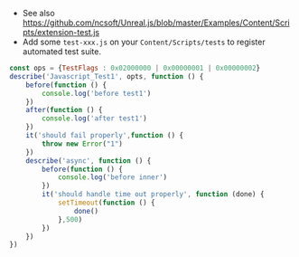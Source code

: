 * See also https://github.com/ncsoft/Unreal.js/blob/master/Examples/Content/Scripts/extension-test.js
* Add some `test-xxx.js` on your `Content/Scripts/tests` to register automated test suite.

```js
const ops = {TestFlags : 0x02000000 | 0x00000001 | 0x00000002}
describe('Javascript_Test1', opts, function () {
    before(function () {
        console.log('before test1')
    })
    after(function () {
        console.log('after test1')
    })
    it('should fail properly',function () {
        throw new Error("1")
    })
    describe('async', function () {
        before(function () {
            console.log('before inner')
        }) 
        it('should handle time out properly', function (done) {
            setTimeout(function () {
                done()
            },500)            
        })
    }) 
}) 
```

